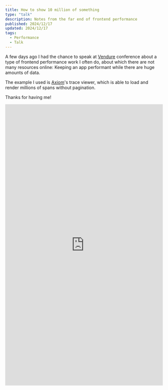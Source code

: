 ```yaml
---
title: How to show 10 million of something
type: "talk"
description: Notes from the far end of frontend performance
published: 2024/12/17
updated: 2024/12/17
tags:
  - Performance
  - Talk
---
```


A few days ago I had the chance to speak at [Vendure](https://vendure.io/) conference about a type of frontend performance work I often do, about which there are not many resources online: Keeping an app performant while there are huge amounts of data.

The example I used is [Axiom](https://axiom.co/)'s trace viewer, which is able to load and render millions of spans without pagination.

Thanks for having me!

<div class="video-container">
  <iframe
    width="100%"
    height="900px"
    src="https://www.youtube.com/embed/EPRGxXvMT_s?feature=oembed"
    frameborder="0"
    allow="accelerometer; 
    autoplay; 
    encrypted-media; 
    gyroscope; 
    picture-in-picture"
    allowfullscreen
  ></iframe>
</div>
